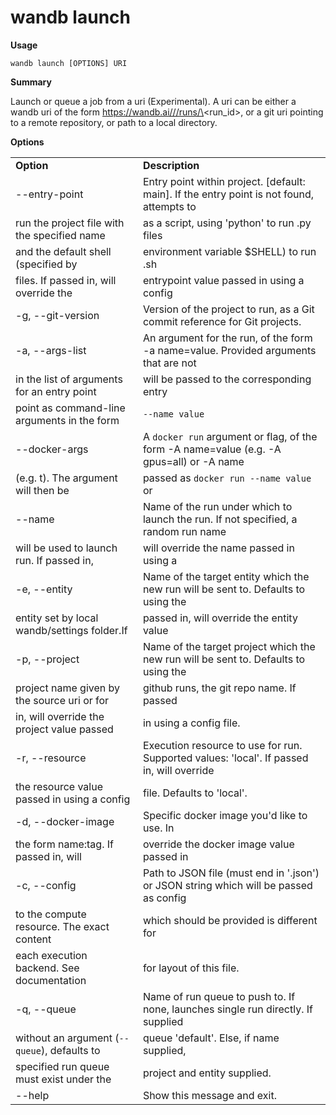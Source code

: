 # wandb launch

**Usage**

`wandb launch [OPTIONS] URI`

**Summary**

Launch or queue a job from a uri (Experimental). A uri can be either a wandb uri of the form https://wandb.ai///runs/\<run\_id>, or a git uri pointing to a remote repository, or path to a local directory.

**Options**

|                                              |                                                                                            |
| -------------------------------------------- | ------------------------------------------------------------------------------------------ |
| **Option**                                   | **Description**                                                                            |
| --entry-point                                | Entry point within project. \[default: main]. If the entry point is not found, attempts to |
| run the project file with the specified name | as a script, using 'python' to run .py files                                               |
| and the default shell (specified by          | environment variable $SHELL) to run .sh                                                    |
| files. If passed in, will override the       | entrypoint value passed in using a config                                                  |
| -g, --git-version                            | Version of the project to run, as a Git commit reference for Git projects.                 |
| -a, --args-list                              | An argument for the run, of the form -a name=value. Provided arguments that are not        |
| in the list of arguments for an entry point  | will be passed to the corresponding entry                                                  |
| point as command-line arguments in the form  | `--name value`                                                                             |
| --docker-args                                | A `docker run` argument or flag, of the form -A name=value (e.g. -A gpus=all) or -A name   |
| (e.g. t). The argument will then be          | passed as `docker run --name value` or                                                     |
| --name                                       | Name of the run under which to launch the run. If not specified, a random run name         |
| will be used to launch run. If passed in,    | will override the name passed in using a                                                   |
| -e, --entity                                 | Name of the target entity which the new run will be sent to. Defaults to using the         |
| entity set by local wandb/settings folder.If | passed in, will override the entity value                                                  |
| -p, --project                                | Name of the target project which the new run will be sent to. Defaults to using the        |
| project name given by the source uri or for  | github runs, the git repo name. If passed                                                  |
| in, will override the project value passed   | in using a config file.                                                                    |
| -r, --resource                               | Execution resource to use for run. Supported values: 'local'. If passed in, will override  |
| the resource value passed in using a config  | file. Defaults to 'local'.                                                                 |
| -d, --docker-image                           | Specific docker image you'd like to use. In                                                |
| the form name:tag. If passed in, will        | override the docker image value passed in                                                  |
| -c, --config                                 | Path to JSON file (must end in '.json') or JSON string which will be passed as config      |
| to the compute resource. The exact content   | which should be provided is different for                                                  |
| each execution backend. See documentation    | for layout of this file.                                                                   |
| -q, --queue                                  | Name of run queue to push to. If none, launches single run directly. If supplied           |
| without an argument (`--queue`), defaults to | queue 'default'. Else, if name supplied,                                                   |
| specified run queue must exist under the     | project and entity supplied.                                                               |
| --help                                       | Show this message and exit.                                                                |

